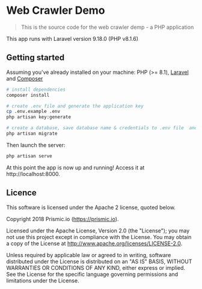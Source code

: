 # Web Crawler Demo 

> This is the source code for the web crawler demp - a PHP application

This app runs with Laravel version 9.18.0 (PHP v8.1.6)

## Getting started

Assuming you've already installed on your machine: PHP (>= 8.1), [Laravel](https://laravel.com) and [Composer](https://getcomposer.org) 
``` bash
# install dependencies
composer install

# create .env file and generate the application key
cp .env.example .env
php artisan key:generate

# create a database, save database name & credentials to .env file  and then run
php artisan migrate

```
Then launch the server:

``` bash
php artisan serve
```

At this point the app is now up and running! Access it at http://localhost:8000.

## Licence

This software is licensed under the Apache 2 license, quoted below.

Copyright 2018 Prismic.io (https://prismic.io).

Licensed under the Apache License, Version 2.0 (the "License"); you may not use this project except in compliance with the License. You may obtain a copy of the License at http://www.apache.org/licenses/LICENSE-2.0.

Unless required by applicable law or agreed to in writing, software distributed under the License is distributed on an "AS IS" BASIS, WITHOUT WARRANTIES OR CONDITIONS OF ANY KIND, either express or implied. See the License for the specific language governing permissions and limitations under the License.